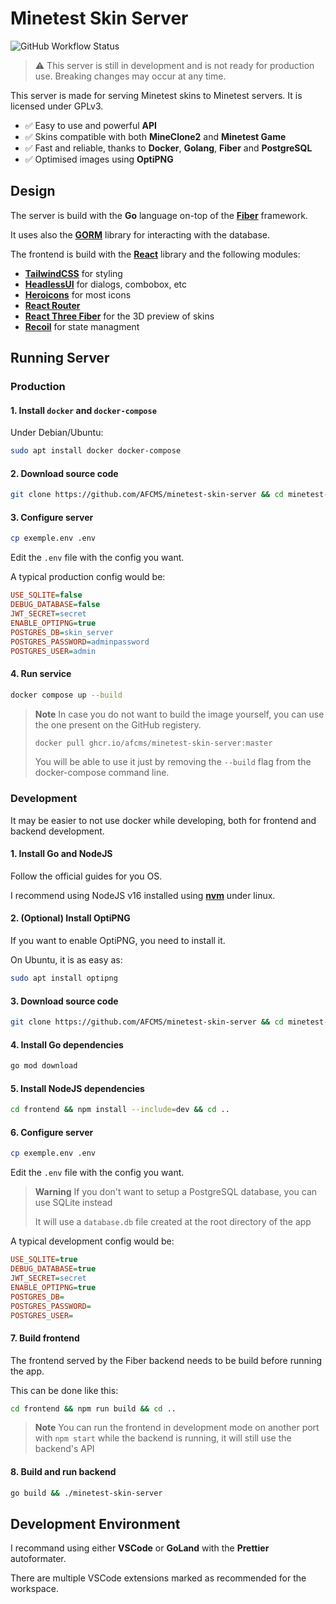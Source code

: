 # Minetest Skin Server

![GitHub Workflow Status](https://img.shields.io/github/checks-status/AFCMS/minetest-skin-server/master?style=flat-square)

> ⚠️ This server is still in development and is not ready for production use.
> Breaking changes may occur at any time.

This server is made for serving Minetest skins to Minetest servers. It is licensed under GPLv3.

-   ✅ Easy to use and powerful **API**
-   ✅ Skins compatible with both **MineClone2** and **Minetest Game**
-   ✅ Fast and reliable, thanks to **Docker**, **Golang**, **Fiber** and **PostgreSQL**
-   ✅ Optimised images using **OptiPNG**

## Design

The server is build with the **Go** language on-top of the [**Fiber**](https://gofiber.io/) framework.

It uses also the [**GORM**](https://gorm.io) library for interacting with the database.

The frontend is build with the [**React**](https://reactjs.org) library and the following modules:

-   [**TailwindCSS**](https://tailwindcss.com) for styling
-   [**HeadlessUI**](https://headlessui.com) for dialogs, combobox, etc
-   [**Heroicons**](https://heroicons.com) for most icons
-   [**React Router**](https://reactrouter.com)
-   [**React Three Fiber**](https://github.com/pmndrs/react-three-fiber) for the 3D preview of skins
-   [**Recoil**](https://recoiljs.org) for state managment

## Running Server

### Production

#### 1. Install `docker` and `docker-compose`

Under Debian/Ubuntu:

```sh
sudo apt install docker docker-compose
```

#### 2. Download source code

```sh
git clone https://github.com/AFCMS/minetest-skin-server && cd minetest-skin-server
```

#### 3. Configure server

```sh
cp exemple.env .env
```

Edit the `.env` file with the config you want.

A typical production config would be:

```ini
USE_SQLITE=false
DEBUG_DATABASE=false
JWT_SECRET=secret
ENABLE_OPTIPNG=true
POSTGRES_DB=skin_server
POSTGRES_PASSWORD=adminpassword
POSTGRES_USER=admin
```

#### 4. Run service

```sh
docker compose up --build
```

> **Note** In case you do not want to build the image yourself, you can use the one present on the GitHub registery.
>
> ```py
> docker pull ghcr.io/afcms/minetest-skin-server:master
> ```
>
> You will be able to use it just by removing the `--build` flag from the docker-compose command line.

### Development

It may be easier to not use docker while developing, both for frontend and backend development.

#### 1. Install Go and NodeJS

Follow the official guides for you OS.

I recommend using NodeJS v16 installed using [**nvm**](https://github.com/nvm-sh/nvm) under linux.

#### 2. (Optional) Install OptiPNG

If you want to enable OptiPNG, you need to install it.

On Ubuntu, it is as easy as:

```sh
sudo apt install optipng
```

#### 3. Download source code

```sh
git clone https://github.com/AFCMS/minetest-skin-server && cd minetest-skin-server
```

#### 4. Install Go dependencies

```sh
go mod download
```

#### 5. Install NodeJS dependencies

```sh
cd frontend && npm install --include=dev && cd ..
```

#### 6. Configure server

```sh
cp exemple.env .env
```

Edit the `.env` file with the config you want.

> **Warning**
> If you don't want to setup a PostgreSQL database, you can use SQLite instead
>
> It will use a `database.db` file created at the root directory of the app

A typical development config would be:

```ini
USE_SQLITE=true
DEBUG_DATABASE=true
JWT_SECRET=secret
ENABLE_OPTIPNG=true
POSTGRES_DB=
POSTGRES_PASSWORD=
POSTGRES_USER=
```

#### 7. Build frontend

The frontend served by the Fiber backend needs to be build before running the app.

This can be done like this:

```sh
cd frontend && npm run build && cd ..
```

> **Note**
> You can run the frontend in development mode on another port with `npm start` while the backend is running, it will still use the backend's API

#### 8. Build and run backend

```sh
go build && ./minetest-skin-server
```

## Development Environment

I recommand using either **VSCode** or **GoLand** with the **Prettier** autoformater.

There are multiple VSCode extensions marked as recommended for the workspace.
